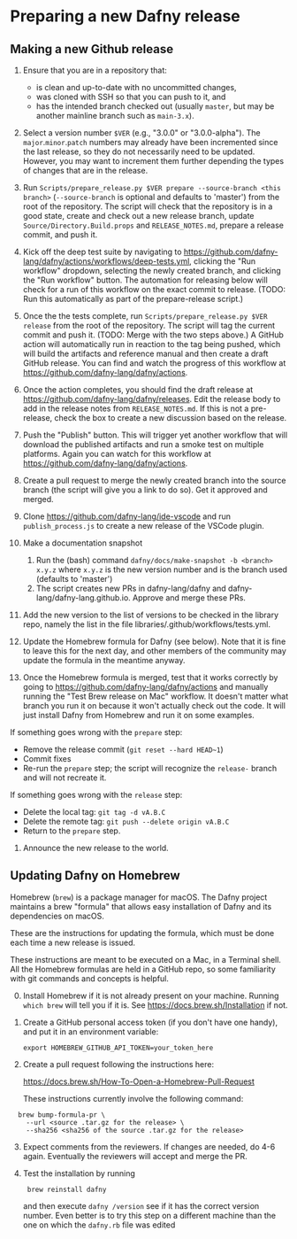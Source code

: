# Preparing a new Dafny release

## Making a new Github release

1. Ensure that you are in a repository that:
   * is clean and up-to-date with no uncommitted changes,
   * was cloned with SSH so that you can push to it, and
   * has the intended branch checked out (usually `master`,
     but may be another mainline branch such as `main-3.x`).

1. Select a version number `$VER` (e.g., "3.0.0" or "3.0.0-alpha"). 
   The `major`.`minor`.`patch` numbers may already have been
   incremented since the last release, so they do not necessarily need
   to be updated. However, you may want to increment them further
   depending the types of changes that are in the release.
1. Run `Scripts/prepare_release.py $VER prepare --source-branch <this branch>`
   (`--source-branch` is optional and defaults to 'master')
   from the root of the repository. The script will check that the repository is in a good
   state, create and check out a new release branch, update
   `Source/Directory.Build.props` and `RELEASE_NOTES.md`, prepare a release commit,
   and push it.

1. Kick off the deep test suite by navigating to
   <https://github.com/dafny-lang/dafny/actions/workflows/deep-tests.yml>,
   clicking the "Run workflow" dropdown, selecting the newly created branch, and
   clicking the "Run workflow" button. The automation for releasing below will
   check for a run of this workflow on the exact commit to release.  (TODO:
   Run this automatically as part of the prepare-release script.)

1. Once the the tests complete, run `Scripts/prepare_release.py $VER
   release` from the root of the repository. The script will tag the
   current commit and push it. (TODO: Merge with the two steps above.) A
   GitHub action will automatically run in reaction to the tag being
   pushed, which will build the artifacts and reference manual and then
   create a draft GitHub release. You can find and watch the progress of
   this workflow at <https://github.com/dafny-lang/dafny/actions>.

1. Once the action completes, you should find the draft release at
   <https://github.com/dafny-lang/dafny/releases>. Edit the release body to add in
   the release notes from `RELEASE_NOTES.md`.  If this is not a pre-release,
   check the box to create a new discussion based on the release.

1. Push the "Publish" button. This will trigger yet another workflow
   that will download the published artifacts and run a smoke test
   on multiple platforms. Again you can watch for this workflow at
   <https://github.com/dafny-lang/dafny/actions>.

1. Create a pull request to merge the newly created branch into the source branch (the
   script will give you a link to do so).  Get it approved and merged.

1. Clone <https://github.com/dafny-lang/ide-vscode> and run `publish_process.js`
   to create a new release of the VSCode plugin.

1. Make a documentation snapshot
   1. Run the (bash) command `dafny/docs/make-snapshot -b <branch> x.y.z`
      where `x.y.z` is the new version number
      and <branch> is the branch used (defaults to 'master')
   1. The script creates new PRs in dafny-lang/dafny
      and dafny-lang/dafny-lang.github.io.
      Approve and merge these PRs.

1. Add the new version to the list of versions to be checked in the library repo,
   namely the list in the file libraries/.github/workflows/tests.yml.

1. Update the Homebrew formula for Dafny (see below).
    Note that it is fine to leave this for the next day,
    and other members of the community may update the formula
    in the meantime anyway.

1. Once the Homebrew formula is merged, test that it works correctly by
   going to <https://github.com/dafny-lang/dafny/actions> and manually
   running the "Test Brew release on Mac" workflow. It doesn't matter
   what branch you run it on because it won't actually check out the
   code. It will just install Dafny from Homebrew and run it on some
   examples.

If something goes wrong with the `prepare` step:

- Remove the release commit (`git reset --hard HEAD~1`)
- Commit fixes
- Re-run the `prepare` step; the script will recognize the `release-` branch and will not recreate it.

If something goes wrong with the `release` step:
- Delete the local tag: `git tag -d vA.B.C`
- Delete the remote tag: `git push --delete origin vA.B.C`
- Return to the `prepare` step.

1. Announce the new release to the world.

## Updating Dafny on Homebrew

Homebrew (`brew`) is a package manager for macOS. The Dafny project
maintains a brew "formula" that allows easy installation of Dafny and
its dependencies on macOS.

These are the instructions for updating the formula, which must be done
each time a new release is issued.

These instructions are meant to be executed on a Mac, in a Terminal shell.
All the Homebrew formulas are held in a GitHub repo, so some familiarity
with git commands and concepts is helpful.

0. Install Homebrew if it is not already present on your machine.
   Running `which brew` will tell you if it is. See
   <https://docs.brew.sh/Installation> if not.

1. Create a GitHub personal access token (if you don't have one handy),
   and put it in an environment variable:

   ```
   export HOMEBREW_GITHUB_API_TOKEN=your_token_here
   ```

2. Create a pull request following the instructions here:

    <https://docs.brew.sh/How-To-Open-a-Homebrew-Pull-Request>

   These instructions currently involve the following command:

```
  brew bump-formula-pr \
    --url <source .tar.gz for the release> \
    --sha256 <sha256 of the source .tar.gz for the release>
```

3. Expect comments from the reviewers. If changes are needed, do 4-6
   again. Eventually the reviewers will accept and merge the PR.

4. Test the installation by running

        brew reinstall dafny

   and then execute `dafny /version` see if it has the correct version
   number. Even better is to try this step on a different machine than
   the one on which the `dafny.rb` file was edited
